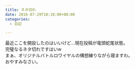 ```yaml
---
title: ネタ切れ
date: 2016-07-29T18:18:00+00:00
categories:
  - 日記

---
```

最近ここを開設したのはいいけど…現在投稿が竜頭蛇尾状態。  
完璧なるネタ切れですはいw  
まぁ、オリジナルバトルロワイヤルの構想練りながら寝ますわ。  
おやすみなさい。